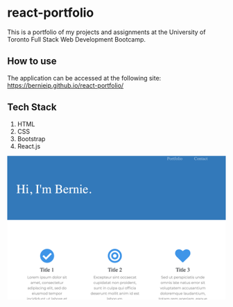 # react-portfolio

This is a portfolio of my projects and assignments at the University of Toronto Full Stack Web Development Bootcamp.


## How to use

The application can be accessed at the following site: https://bernieip.github.io/react-portfolio/

## Tech Stack

1. HTML
2. CSS
3. Bootstrap
4. React.js

![Image description](/public/screenshot.png)

